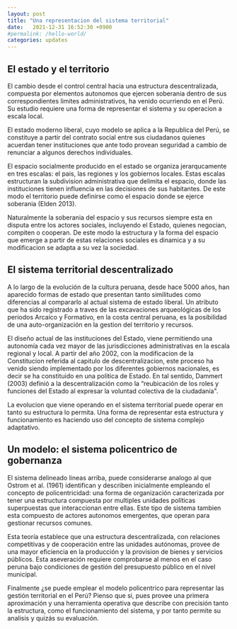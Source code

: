```yaml
---
layout: post
title: "Una representacion del sistema territorial"
date:   2021-12-31 16:52:30 +0900
#permalink: /hello-world/
categories: updates
---
```


## El estado y el territorio

El cambio desde el control central hacia una estructura descentralizada, compuesta por elementos autonomos que ejercen soberania dentro de sus correspondientes limites administrativos, ha venido ocurriendo en el Perú. Su estudio requiere una forma de representar el sistema y su operacion a escala local.

El estado moderno liberal, cuyo modelo se aplica a la Republica del Perú, se constituye a partir del contrato social entre sus ciudadanos quienes acuerdan tener instituciones que ante todo provean seguridad a cambio de renunciar a algunos derechos individuales.

El espacio socialmente producido en el estado se organiza jerarqucamente en tres escalas: el pais, las regiones y los gobiernos locales. Estas escalas estructuran la subdivision administrativa que delimita el espacio, donde las instituciones tienen influencia en las decisiones de sus habitantes. De este modo el territorio puede definirse como el espacio donde se ejerce soberania (Elden 2013).

Naturalmente la soberania del espacio y sus recursos siempre  esta en disputa entre los actores sociales, incluyendo el Estado, quienes negocian, compiten o cooperan. De este modo la estructura y la forma del espacio que emerge a partir de estas relaciones sociales es dinamica y a su modificacion se adapta a su vez la sociedad.

## El sistema territorial descentralizado

A lo largo de la evolución de la cultura peruana, desde hace 5000 años, han aparecido formas de estado que presentan tanto similitudes como diferencias al compararlo al actual sistema de estado liberal. Un atributo que ha sido registrado a traves de las excavaciones arqueológicas de los periodos Arcaico y Formativo, en la costa central peruana, es la posibilidad de una auto-organización en la gestion del territorio y recursos.

El diseño actual de las instituciones del Estado, viene permitiendo una autonomía cada vez mayor de las jurisdicciones administrativas en la escala regional y local. A partir del año 2002, con la modificacion de la Constitucion referida al capitulo de descentralizacion, este proceso ha venido siendo implementado por los diferentes gobiernos nacionales, es decir se ha constituido en una politica de Estado. En tal sentido, Dammert (2003) definió a la descentralización como la “reubicación de los roles y funciones del Estado al expresar la voluntad colectiva de la ciudadanía".

La evolucion que viene operando en el sistema territorial puede operar en tanto su estructura lo permita. Una forma de representar esta estructura y funcionamiento es haciendo uso del concepto de sistema complejo adaptativo.

## Un modelo: el sistema policentrico de gobernanza

El sistema delineado lineas arriba, puede considerarse analogo al que Ostrom et al. (1961) identifican y describen inicialmente empleando el concepto de policentricidad: una forma de organización caracterizada por tener una estructura compuesta por multiples unidades políticas superpuestas que interaccionan entre ellas.
Este tipo de sistema tambien esta compuesto de actores autonomos emergentes, que operan para gestionar recursos comunes.

Esta teoría establece que una estructura descentralizada, con relaciones competitivas y de cooperación entre las unidades autónomas, provee de una mayor eficiencia en la producción y la provision de bienes y servicios públicos. Esta aseveración requiere comprobarse al menos en el caso peruna bajo condiciones de gestión del presupuesto público en el nivel municipal.

Finalmente ¿se puede emplear el modelo policentrico para representar las gestión territorial en el Perú? Pienso que si, pues provee una primera aproximación y una herramienta operativa que describe con precisión tanto la estructura, como el funcionamiento del sistema, y por tanto permite su analisis y quizás su evaluación.
